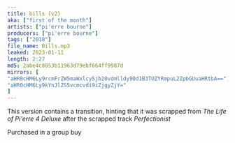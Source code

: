 ```yaml
---
title: bills (v2)
aka: ["first of the month"]
artists: ["pi'erre bourne"]
producers: ["pi'erre bourne"]
tags: ["2018"]
file_name: Bills.mp3
leaked: 2023-01-11
length: 2:27
md5: 2abe4c8053b11963d79ebf664ff9987d
mirrors: [
"aHR0cHM6Ly9rcmFrZW5maWxlcy5jb20vdmlldy90d1B3TUZYRmpuL2ZpbGUuaHRtbA==",
"aHR0cHM6Ly9kYnJlZS5vcmcvdi9iZjgyZjY="
]
---
```

This version contains a transition, hinting that it was scrapped from *The Life of Pi'erre 4 Deluxe* after the scrapped track *Perfectionist*

Purchased in a group buy
